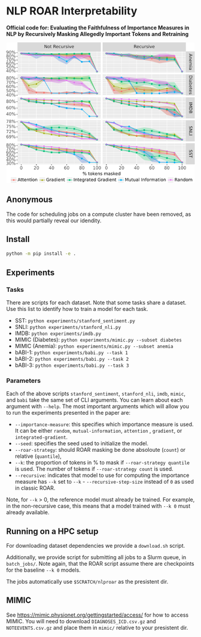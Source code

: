 # NLP ROAR Interpretability

**Official code for: Evaluating the Faithfulness of Importance Measures in NLP by Recursively Masking Allegedly Important Tokens and Retraining**

![Plot of ROAR and Recursive ROAR faithfulness curves](roarplot.png)

## Anonymous

The code for scheduling jobs on a compute cluster have been removed, as this would partially reveal
our idendity.

## Install

```bash
python -m pip install -e .
```

## Experiments

### Tasks

There are scripts for each dataset. Note that some tasks share a dataset.
Use this list to identify how to train a model for each task.
* SST: `python experiments/stanford_sentiment.py`
* SNLI: `python experiments/stanford_nli.py`
* IMDB: `python experiments/imdb.py`
* MIMIC (Diabetes): `python experiments/mimic.py --subset diabetes`
* MIMIC (Anemia): `python experiments/mimic.py --subset anemia`
* bABI-1: `python experiments/babi.py --task 1`
* bABI-2: `python experiments/babi.py --task 2`
* bABI-3: `python experiments/babi.py --task 3`

### Parameters

Each of the above scripts `stanford_sentiment`, `stanford_nli`, `imdb`,
`mimic`, and `babi` take the same set of CLI arguments. You can learn
about each argument with `--help`. The most important arguments which
will allow you to run the experiments presented in the paper are:

* `--importance-measure`: this specifies which importance measure is used. It can be either `random`, `mutual-information`, `attention` , `gradient`, or `integrated-gradient`.
* `--seed`: specifies the seed used to initialize the model.
* `--roar-strategy`: should ROAR masking be done absoloute (`count`) or relative (`quantile`),
* `--k`: the proportion of tokens in % to mask if `--roar-strategy quantile` is used. The number of tokens if `--roar-strategy count` is used.
* `--recursive`: indicates that model to use for computing the importance measure has `--k` set to `--k` - `--recursive-step-size` instead of `0` as used in classic ROAR.

Note, for `--k` > 0, the reference model must already be trained. For example, in the non-recursive case, this means that a model trained with `--k 0` must already available.

## Running on a HPC setup

For downloading dataset dependencies we provide a `download.sh` script.

Additionally, we provide script for submitting all jobs to a Slurm
queue, in `batch_jobs/`. Note again, that the ROAR script assume
there are checkpoints for the baseline `--k 0` models.

The jobs automatically use `$SCRATCH/nlproar` as the presistent dir.

## MIMIC

See https://mimic.physionet.org/gettingstarted/access/ for how to access MIMIC.
You will need to download `DIAGNOSES_ICD.csv.gz` and `NOTEEVENTS.csv.gz` and
place them in `mimic/` relative to your presistent dir.
